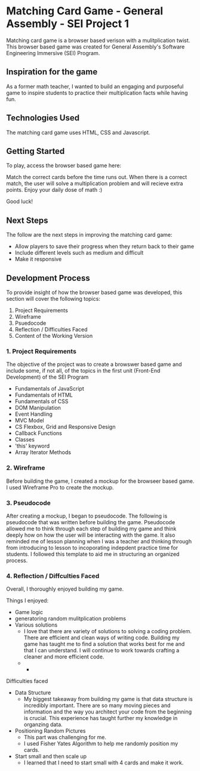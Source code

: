 # Matching Card Game - General Assembly - SEI Project 1

Matching card game is a browser based verison with a mulitplication twist. This browser based game was created for General Assembly's Software Engineering Immersive (SEI) Program.

## Inspiration for the game
As a former math teacher, I wanted to build an engaging and purposeful game to inspire students to practice their multiplication facts while having fun. 

## Technologies Used
The matching card game uses HTML, CSS and Javascript.

## Getting Started
To play, access the browser based game here:

Match the correct cards before the time runs out. When there is a correct match, the user will solve a multiplication problem and will recieve extra points. Enjoy your daily dose of math :)

Good luck!

## Next Steps 
The follow are the next steps in improving the matching card game:

- Allow players to save their progress when they return back to their game
- Include different levels such as medium and difficult
- Make it responsive
	
## Development Process
To provide insight of how the browser based game was developed, this section will cover the following topics:

1. Project Requirements
2. Wireframe
3. Psuedocode
4. Reflection / Difficulties Faced
5. Content of the Working Version


### 1. Project Requirements
The objective of the project was to create a browswer based game and include some, if not all, of the topics in the first unit (Front-End Development) of the SEI Program

- Fundamentals of JavaScript
- Fundamentals of HTML
- Fundamentals of CSS
- DOM Manipulation
- Event Handling
- MVC Model
- CS Flexbox, Grid and Responsive Design
- Callback Functions
- Classes
- 'this' keyword
- Array Iterator Methods


### 2. Wireframe
Before building the game, I created a mockup for the browseer based game. I used Wireframe Pro to create the mockup. 

### 3. Pseudocode
After creating a mockup, I began to pseudocode. The following is pseudocode that was written before building the game. Pseudocode allowed me to think through each step of building my game and think deeply how on how the user will be interacting with the game. It also reminded me of lesson planning when I was a teacher and thinking through from introducing to lesson to incoporating indepdent practice time for students. I followed this template to aid me in structuring an organized process.

### 4. Reflection / Diffculties Faced
Overall, I thoroughly enjoyed building my game. 

Things I enjoyed:
- Game logic
- generatoring random mulitplication problems 
- Various solutions
	- I love that there are variety of solutions to solving a coding problem. There are efficient and clean ways of writing code. Building my game has taught me to find a solution that works best for me and that I can understand. I will continue to work towards crafting a cleaner and more efficient code.
	- -


Difficulties faced
- Data Structure
	- My biggest takeaway from building my game is that data structure is incredibly important. There are so many moving pieces and information and the way you architect your code from the beginning is crucial. This experience has taught further my knowledge in organzing data.
- Positioning Random Pictures
	- This part was challenging for me.
	- I used Fisher Yates Algorithm to help me randomly position my cards. 
- Start small and then scale up
	- I learned that I need to start small with 4 cards and make it work.
